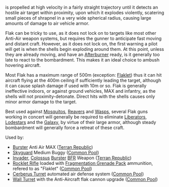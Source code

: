 is propelled at high velocity in a fairly straight trajectory until it detects
an hostile air target within proximity, upon which it explodes violently,
scatering small pieces of shrapnel in a very wide spherical radius, causing
large amounts of damage to air vehicle armor.

Flak can be tricky to use, as it does not lock on to targets like most other
Anti-Air weapon systems, but requires the gunner to anticipate fast moving and
distant craft. However, as it does not lock on, the first warning a pilot will
get is when the shells begin exploding around them. At this point, unless they
are already moving, and have an [Afterburner](../terminology/Afterburner.md)
ready, is it generally too late to react to the bombardment. This makes it an
ideal choice to ambush hovering aircraft.

Most Flak has a maximum range of 500m (exception: [Flaklet](Rocklet_Rifle.md))
thus it can hit aircraft flying at the 400m ceiling if sufficiently leading the
target, although it can cause splash damage if used with 10m or so. Flak is
generally ineffective indoors, or against ground vehicles, MAX and infantry, as
the shells will not proximity-detonate. Direct hits with the shells causes only
minor armor damage to the target.

Best used against [Mosquitos](../vehicles/Mosquito.md),
[Reavers](../vehicles/Reaver.md) and [Wasps](../vehicles/Wasp.md), several Flak
guns working in concert will generally be required to eliminate
[Liberators](../vehicles/Liberator.md), [Lodestars](../vehicles/Lodestar.md) and
the [Galaxy](../vehicles/Galaxy.md), by virtue of their large armor, although
steady bombardment will generally force a retreat of these craft.

Used by:

- [Burster](../armor/Burster.md) Anti Air MAX
  ([Terran Republic](../etc/Terran_Republic.md))
- [Skyguard](../vehicles/Skyguard.md) Medium Buggy
  ([Common Pool](../terminology/Common_Pool.md))
- [Invader](../items/Invader.md), [Colossus](../vehicles/Colossus.md)
  [Burster](<../items/Burster_(BFR).md>)
  [BFR](../vehicles/BattleFrame_Robotics.md) Weapon
  ([Terran Republic](../etc/Terran_Republic.md))
- [Rocklet Rifle](Rocklet_Rifle.md) loaded with
  [Fragmentation Grenade Pack](../items/Fragmentation_Grenade_Pack.md)
  ammunition, refered to as "Flaklet"
  ([Common Pool](../terminology/Common_Pool.md))
- [Cerberus Turret](Cerberus_Turret.md) automated air defense system
  ([Common Pool](../terminology/Common_Pool.md))
- [Wall Turret](../items/Phalanx.md) with the Anti-Aircraft flak cannon upgrade
  ([Common Pool](../terminology/Common_Pool.md))
